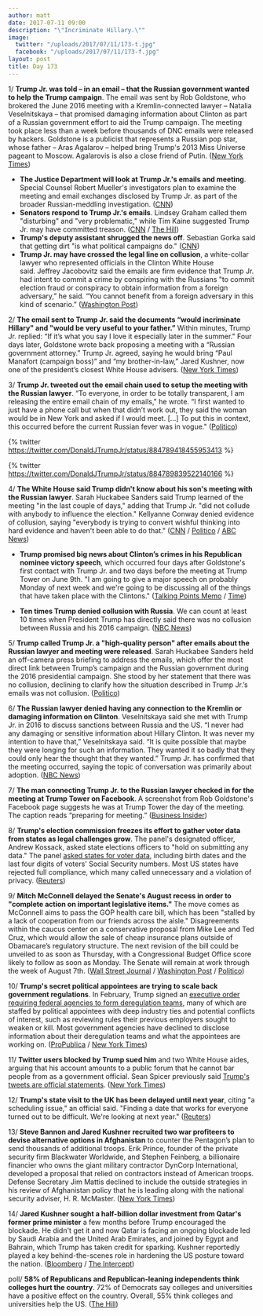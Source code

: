 ```yaml
---
author: matt
date: 2017-07-11 09:00
description: "\"Incriminate Hillary.\""
image:
  twitter: "/uploads/2017/07/11/173-t.jpg"
  facebook: "/uploads/2017/07/11/173-f.jpg"
layout: post
title: Day 173
---
```


1/ **Trump Jr. was told – in an email – that the Russian government wanted to help the Trump campaign**. The email was sent by Rob Goldstone, who brokered the June 2016 meeting with a Kremlin-connected lawyer – Natalia Veselnitskaya – that promised damaging information about Clinton as part of a Russian government effort to aid the Trump campaign. The meeting took place less than a week before thousands of DNC emails were released by hackers. Goldstone is a publicist that represents a Russian pop star, whose father – Aras Agalarov – helped bring Trump's 2013 Miss Universe pageant to Moscow. Agalarovis is also a close friend of Putin. ([New York Times](https://www.nytimes.com/2017/07/10/us/politics/donald-trump-jr-russia-email-candidacy.html))

* **The Justice Department will look at Trump Jr.'s emails and meeting**. Special Counsel Robert Mueller's investigators plan to examine the meeting and email exchanges disclosed by Trump Jr. as part of the broader Russian-meddling investigation. ([CNN](http://www.cnn.com/2017/07/11/politics/donald-trump-jr-emails-special-counsel/index.html))
* **Senators respond to Trump Jr.'s emails**. Lindsey Graham called them "disturbing" and "very problematic," while Tim Kaine suggested Trump Jr. may have committed treason. ([CNN](http://www.cnn.com/2017/07/11/politics/tim-kaine-donald-trump-jr/index.html) / [The Hill](http://thehill.com/homenews/senate/341460-graham-trump-jr-emails-disturbing-and-very-problematic))
* **Trump's deputy assistant shrugged the news off**. Sebastian Gorka said that getting dirt "is what political campaigns do." ([CNN](http://www.cnn.com/2017/07/11/politics/sebastian-gorka-donald-trump-jr-russian-lawyer-cnntv/index.html))
* **Trump Jr. may have crossed the legal line on collusion**, a white-collar lawyer who represented officials in the Clinton White House said. Jeffrey Jacobovitz said the emails are firm evidence that Trump Jr. had intent to commit a crime by conspiring with the Russians "to commit election fraud or conspiracy to obtain information from a foreign adversary,” he said. “You cannot benefit from a foreign adversary in this kind of scenario.” ([Washington Post](https://www.washingtonpost.com/news/the-fix/wp/2017/07/11/donald-trump-jr-may-have-just-crossed-the-legal-line-on-collusion/))

2/ **The email sent to Trump Jr. said the documents “would incriminate Hillary" and "would be very useful to your father.”** Within minutes, Trump Jr. replied: “If it’s what you say I love it especially later in the summer." Four days later, Goldstone wrote back proposing a meeting with a “Russian government attorney.” Trump Jr. agreed, saying he would bring “Paul Manafort (campaign boss)” and “my brother-in-law,” Jared Kushner, now one of the president’s closest White House advisers. ([New York Times](https://www.nytimes.com/2017/07/11/us/politics/trump-russia-email-clinton.html))

3/ **Trump Jr. tweeted out the email chain used to setup the meeting with the Russian lawyer**. “To everyone, in order to be totally transparent, I am releasing the entire email chain of my emails," he wrote. “I first wanted to just have a phone call but when that didn’t work out, they said the woman would be in New York and asked if I would meet. [...] To put this in context, this occurred before the current Russian fever was in vogue." ([Politico](http://www.politico.com/story/2017/07/11/donald-trump-jr-posts-email-chain-setting-up-meeting-with-russian-lawyer-240402))

{% twitter https://twitter.com/DonaldJTrumpJr/status/884789418455953413 %}

{% twitter https://twitter.com/DonaldJTrumpJr/status/884789839522140166 %}

4/ **The White House said Trump didn't know about his son's meeting with the Russian lawyer**. Sarah Huckabee Sanders said Trump learned of the meeting "in the last couple of days," adding that Trump Jr. "did not collude with anybody to influence the election." Kellyanne Conway denied evidence of collusion, saying "everybody is trying to convert wishful thinking into hard evidence and haven't been able to do that." ([CNN](http://www.cnn.com/2017/07/10/politics/trump-knowledge-meeting-natalia-veselnitskaya/index.html) / [Politico](http://www.politico.com/story/2017/07/10/donald-trump-jr-russia-lawyer-meeting-kellyanne-conway-240354) / [ABC News](http://abcnews.go.com/Politics/trump-learned-sons-meeting-russian-attorney-couple-days/story?id=48553265))

* **Trump promised big news about Clinton’s crimes in his Republican nominee victory speech**, which occurred four days after Goldstone's first contact with Trump Jr. and two days before the meeting at Trump Tower on June 9th. "I am going to give a major speech on probably Monday of next week and we're going to be discussing all of the things that have taken place with the Clintons." ([Talking Points Memo](http://talkingpointsmemo.com/edblog/oh-boy-3) / [Time](http://time.com/4360872/donald-trump-new-jersey-victory-speech-transcript/))

* **Ten times Trump denied collusion with Russia**. We can count at least 10 times when President Trump has directly said there was no collusion between Russia and his 2016 campaign. ([NBC News](http://www.nbcnews.com/politics/first-read/ten-times-trump-denied-collusion-russia-n781656))

5/ **Trump called Trump Jr. a "high-quality person" after emails about the Russian lawyer and meeting were released**. Sarah Huckabee Sanders held an off-camera press briefing to address the emails, which offer the most direct link between Trump’s campaign and the Russian government during the 2016 presidential campaign. She stood by her statement that there was no collusion, declining to clarify how the situation described in Trump Jr.’s emails was not collusion. ([Politico](http://www.politico.com/story/2017/07/11/white-house-briefing-donald-trump-jr-240410))

6/ **The Russian lawyer denied having any connection to the Kremlin or damaging information on Clinton**. Veselnitskaya said she met with Trump Jr. in 2016 to discuss sanctions between Russia and the US. “I never had any damaging or sensitive information about Hillary Clinton. It was never my intention to have that,” Veselnitskaya said. “It is quite possible that maybe they were longing for such an information. They wanted it so badly that they could only hear the thought that they wanted.” Trump Jr. has confirmed that the meeting occurred, saying the topic of conversation was primarily about adoption. ([NBC News](http://www.nbcnews.com/news/world/russian-lawyer-who-met-trump-jr-i-didn-t-have-n781631))

7/ **The man connecting Trump Jr. to the Russian lawyer checked in for the meeting at Trump Tower on Facebook**. A screenshot from Rob Goldstone's Facebook page suggests he was at Trump Tower the day of the meeting. The caption reads “preparing for meeting.” ([Business Insider](http://www.businessinsider.com/goldstone-emails-about-clinton-and-russia-checks-in-for-the-meeting-2017-7))

8/ **Trump's election commission freezes its effort to gather voter data from states as legal challenges grow**. The panel's designated officer, Andrew Kossack, asked state elections officers to "hold on submitting any data." The panel [asked states for voter data](https://whatthefuckjusthappenedtoday.com/2017/06/30/Day-162/#1-trump’s-voter-fraud-commission-ask), including birth dates and the last four digits of voters' Social Security numbers. Most US states have rejected full compliance, which many called unnecessary and a violation of privacy. ([Reuters](https://www.reuters.com/article/us-usa-trump-vote-idUSKBN19V29W))

9/ **Mitch McConnell delayed the Senate's August recess in order to "complete action on important legislative items."** The move comes as McConnell aims to pass the GOP health care bill, which has been "stalled by a lack of cooperation from our friends across the aisle." Disagreements within the caucus center on a conservative proposal from Mike Lee and Ted Cruz, which would allow the sale of cheap insurance plans outside of Obamacare’s regulatory structure. The next revision of the bill could be unveiled to as soon as Thursday, with a Congressional Budget Office score likely to follow as soon as Monday. The Senate will remain at work through the week of August 7th. ([Wall Street Journal](https://www.wsj.com/articles/senate-health-bill-likely-will-keep-acas-taxes-on-high-income-households-1499794004) / [Washington Post](https://www.washingtonpost.com/powerpost/mcconnell-delays-august-recess-to-complete-work-on-health-care-bill-other-issues/2017/07/11/1d90e3d2-6647-11e7-9928-22d00a47778f_story.html) / [Politico](http://www.politico.com/story/2017/07/10/senate-republican-health-care-bill-july-schedule-240363))

10/ **Trump's secret political appointees are trying to scale back government regulations**. In February, Trump signed an [executive order requiring federal agencies to form deregulation teams](https://whatthefuckjusthappenedtoday.com/2017/02/25/Day-37/#7-trump-orders-agencies-to-reduce-re), many of which are staffed by political appointees with deep industry ties and potential conflicts of interest, such as reviewing rules their previous employers sought to weaken or kill. Most government agencies have declined to disclose information about their deregulation teams and what the appointees are working on. ([ProPublica](https://www.propublica.org/article/trump-teams-rolling-back-regulations-led-by-hires-with-deep-industry-ties) / [New York Times](https://www.nytimes.com/2017/07/11/business/the-deep-industry-ties-of-trumps-deregulation-teams.html))

11/ **Twitter users blocked by Trump sued him** and two White House aides, arguing that his account amounts to a public forum that he cannot bar people from as a government official. Sean Spicer previously said [Trump's tweets are official statements](https://whatthefuckjusthappenedtoday.com/2017/06/06/Day-138/#14-sean-spicer-said-trumps-tweets-ar). ([New York Times](https://www.nytimes.com/2017/07/11/us/politics/trump-twitter-users-lawsuit.html))

12/ **Trump's state visit to the UK has been delayed until next year**, citing "a scheduling issue," an official said. "Finding a date that works for everyone turned out to be difficult. We're looking at next year." ([Reuters](https://www.reuters.com/article/us-usa-trump-britain-idUSKBN19W28G))

13/ **Steve Bannon and Jared Kushner recruited two war profiteers to devise alternative options in Afghanistan** to counter the Pentagon’s plan to send thousands of additional troops. Erik Prince, founder of the private security firm Blackwater Worldwide, and Stephen Feinberg, a billionaire financier who owns the giant military contractor DynCorp International, developed a proposal that relied on contractors instead of American troops. Defense Secretary Jim Mattis declined to include the outside strategies in his review of Afghanistan policy that he is leading along with the national security adviser, H. R. McMaster. ([New York Times](https://www.nytimes.com/2017/07/10/world/asia/trump-afghanistan-policy-erik-prince-stephen-feinberg.html))

14/ **Jared Kushner sought a half-billion dollar investment from Qatar's former prime minister** a few months before Trump encouraged the blockade. He didn't get it and now Qatar is facing an ongoing blockade led by Saudi Arabia and the United Arab Emirates, and joined by Egypt and Bahrain, which Trump has taken credit for sparking. Kushner reportedly played a key behind-the-scenes role in hardening the US posture toward the nation. ([Bloomberg](https://www.bloomberg.com/news/articles/2017-07-11/kushner-cos-sought-qatar-funds-as-jared-advised-trump) / [The Intercept](https://theintercept.com/2017/07/10/jared-kushner-tried-and-failed-to-get-a-half-billion-dollar-bailout-from-qatar/))

poll/ **58% of Republicans and Republican-leaning independents think colleges hurt the country**. 72% of Democrats say colleges and universities have a positive effect on the country. Overall, 55% think colleges and universities help the US. ([The Hill](http://thehill.com/homenews/news/341305-poll-most-republicans-say-colleges-have-negative-impact-on-us))
